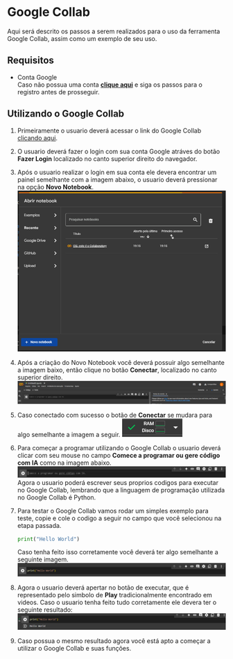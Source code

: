 # Google Collab

Aqui será descrito os passos a serem realizados para o uso da ferramenta Google Collab, assim como um exemplo de seu uso.

## Requisitos
- Conta Google
<br> Caso não possua uma conta [**clique aqui**](https://accounts.google.com/signup) e siga os passos para o registro antes de prosseguir.

## Utilizando o  Google Collab
1. Primeiramente o usuario deverá acessar o link do Google Collab [clicando aqui](https://colab.research.google.com).
2. O usuario deverá fazer o login com sua conta Google atráves do botão **Fazer Login** localizado no canto superior direito do navegador.
3. Após o usuario realizar o login em sua conta ele devera encontrar um painel semelhante com a imagem abaixo, o usuario deverá pressionar na opção **Novo Notebook**.
![](https://github.com/alacides/multi-output-taxonomy-classifier/blob/main/resources/Google%20Collab/collab1.png?raw=true)

4. Após a criação do Novo Notebook você deverá possuir algo semelhante a imagem baixo, então clique no botão **Conectar**, localizado no canto superior direito.
![](https://github.com/alacides/multi-output-taxonomy-classifier/blob/main/resources/Google%20Collab/Collab2.png?raw=true)
5. Caso conectado com sucesso o botão de **Conectar** se mudara para algo semelhante a imagem a seguir.
![](https://github.com/alacides/multi-output-taxonomy-classifier/blob/main/resources/Google%20Collab/Collab3.png?raw=true)
6. Para começar a programar utilizando o Google Collab o usuario deverá clicar com seu mouse no campo **Comece a programar ou gere código com IA** como na imagem abaixo.
![](https://github.com/alacides/multi-output-taxonomy-classifier/blob/main/resources/Google%20Collab/Collab6.png?raw=true)
Agora o usuario poderá escrever seus proprios codigos para executar no Google Collab, lembrando que a linguagem de programação utilizada no Google Collab é Python.

7. Para testar o Google Collab vamos rodar um simples exemplo para teste, copie e cole o codigo a seguir no campo que você selecionou na etapa passada.
    ```python
    print("Hello World")
    ```
    Caso tenha feito isso corretamente você deverá ter algo semelhante a seguinte imagem.
![](https://github.com/alacides/multi-output-taxonomy-classifier/blob/main/resources/Google%20Collab/collab4.png?raw=true)

8. Agora o usuario deverá apertar no botão de executar, que é representado pelo simbolo de **Play** tradicionalmente encontrado em videos. Caso o usuario tenha feito tudo corretamente ele devera ter o seguinte resultado:
![](https://github.com/alacides/multi-output-taxonomy-classifier/blob/main/resources/Google%20Collab/collab5.png?raw=true)
9. Caso possua o mesmo resultado agora você está apto a começar a utilizar o Google Collab e suas funções.